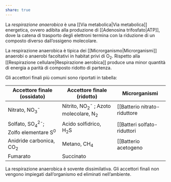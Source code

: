 ```yaml
---
share: true
---
```

La *respirazione anaerobica* è una [[Via metabolica|Via metabolica]] energetica, ovvero adibita alla produzione di [[Adenosina trifosfato|ATP]], dove la catena di trasporto degli elettroni termina con la riduzione di un composto diverso dall’ossigeno molecolare. 

La respirazione anaerobica è tipica dei [[Microrganismo|Microrganismi]] anaerobi o anaerobi facoltativi in habitat privi di O<sub>2</sub>.
Rispetto alla [[Respirazione cellulare|Respirazione aerobica]] produce una minor quantità di energia a parità di composto ridotto di partenza.

Gli accettori finali più comuni sono riportati in tabella:

| Accettore finale (ossidato)                                          | Accettore finale (ridotto)                                            | Microrganismi                                                                                |
| -------------------------------------------------------------------- | --------------------------------------------------------------------- | -------------------------------------------------------------------------------------------- |
| Nitrato, NO<sub>3</sub><sup>-</sup>                                  | Nitrito, NO<sub>2</sub><sup>-</sup> ; Azoto molecolare, N<sub>2</sub> | [[Batterio nitrato-riduttore|Batterio nitrato-riduttore]] |
| Solfato, SO<sub>4</sub><sup>2-</sup>; Zolfo elementare S<sup>0</sup> | Acido solfidrico, H<sub>2</sub>S                                      | [[Batteri solfato-riduttori|Batteri solfato-riduttori]]                                                               |
| Anidride carbonica, CO<sub>2</sub>                                   | Metano, CH<sub>4</sub>                                                | [[Batterio acetogeno|Batterio acetogeno]] e [[Batterio metanogeno|metanogeni]]                                                                                             |
| Fumarato                                                             | Succinato                                                             |                                                                                              |

La respirazione anaerobica è sovente dissimilativa. Gli accettori finali non vengono impiegati dall’organismo ed eliminati nell’ambiente.

